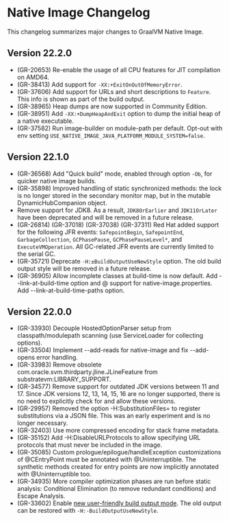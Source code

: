 # Native Image Changelog

This changelog summarizes major changes to GraalVM Native Image.

## Version 22.2.0
* (GR-20653) Re-enable the usage of all CPU features for JIT compilation on AMD64.
* (GR-38413) Add support for `-XX:+ExitOnOutOfMemoryError`.
* (GR-37606) Add support for URLs and short descriptions to `Feature`. This info is shown as part of the build output.
* (GR-38965) Heap dumps are now supported in Community Edition. 
* (GR-38951) Add `-XX:+DumpHeapAndExit` option to dump the initial heap of a native executable.
* (GR-37582) Run image-builder on module-path per default. Opt-out with env setting `USE_NATIVE_IMAGE_JAVA_PLATFORM_MODULE_SYSTEM=false`.

## Version 22.1.0
* (GR-36568) Add "Quick build" mode, enabled through option `-Ob`, for quicker native image builds.
* (GR-35898) Improved handling of static synchronized methods: the lock is no longer stored in the secondary monitor map, but in the mutable DynamicHubCompanion object.
* Remove support for JDK8. As a result, `JDK8OrEarlier` and `JDK11OrLater` have been deprecated and will be removed in a future release.
* (GR-26814) (GR-37018) (GR-37038) (GR-37311) Red Hat added support for the following JFR events: `SafepointBegin`, `SafepointEnd`, `GarbageCollection`, `GCPhasePause`, `GCPhasePauseLevel*`, and `ExecuteVMOperation`. All GC-related JFR events are currently limited to the serial GC.
* (GR-35721) Deprecate `-H:±BuildOutputUseNewStyle` option. The old build output style will be removed in a future release.
* (GR-36905) Allow incomplete classes at build-time is now default. Add --link-at-build-time option and @<prop-values-file> support for native-image.properties. Add --link-at-build-time-paths option.

## Version 22.0.0
* (GR-33930) Decouple HostedOptionParser setup from classpath/modulepath scanning (use ServiceLoader for collecting options).
* (GR-33504) Implement --add-reads for native-image and fix --add-opens error handling.
* (GR-33983) Remove obsolete com.oracle.svm.thirdparty.jline.JLineFeature from substratevm:LIBRARY_SUPPORT.
* (GR-34577) Remove support for outdated JDK versions between 11 and 17. Since JDK versions 12, 13, 14, 15, 16 are no longer supported, there is no need to explicitly check for and allow these versions.
* (GR-29957) Removed the option -H:SubstitutionFiles= to register substitutions via a JSON file. This was an early experiment and is no longer necessary.
* (GR-32403) Use more compressed encoding for stack frame metadata.
* (GR-35152) Add -H:DisableURLProtocols to allow specifying URL protocols that must never be included in the image.
* (GR-35085) Custom prologue/epilogue/handleException customizations of @CEntryPoint must be annotated with @Uninterruptible. The synthetic methods created for entry points are now implicitly annotated with @Uninterruptible too.
* (GR-34935) More compiler optimization phases are run before static analysis: Conditional Elimination (to remove redundant conditions) and Escape Analysis.
* (GR-33602) Enable [new user-friendly build output mode](https://github.com/oracle/graal/blob/master/docs/reference-manual/native-image/BuildOutput.md). The old output can be restored with `-H:-BuildOutputUseNewStyle`.
